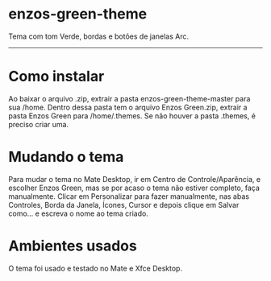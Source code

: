 # enzos-green-theme
Tema com tom Verde, bordas e botões de janelas Arc.
_____
# Como instalar
Ao baixar o arquivo .zip, extrair a pasta enzos-green-theme-master para sua /home. Dentro dessa pasta tem o arquivo Enzos Green.zip, extrair a pasta Enzos Green para /home/.themes. Se não houver a pasta .themes, é preciso criar uma.
# Mudando o tema
Para mudar o tema no Mate Desktop, ir em Centro de Controle/Aparência, e escolher Enzos Green, mas se por acaso o tema não estiver completo, faça manualmente. Clicar em Personalizar para fazer manualmente, nas abas Controles, Borda da Janela, Ícones, Cursor e depois clique em Salvar como... e escreva o nome ao tema criado.
# Ambientes usados
O tema foi usado e testado no Mate e Xfce Desktop.
